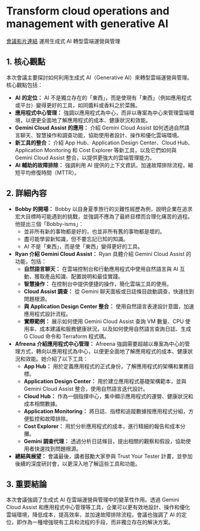 # Transform cloud operations and management with generative AI
[會議影片連結](https://www.youtube.com/watch?v=_uAzRxTlq8U)
運用生成式 AI 轉型雲端運營與管理

## 1. 核心觀點

本次會議主要探討如何利用生成式 AI（Generative AI）來轉型雲端運營與管理。核心觀點包括：

*   **AI 的定位：** AI 不是獨立存在的「東西」，而是使現有「東西」（例如應用程式或平台）變得更好的工具，如同醬料或香料之於菜餚。
*   **應用程式中心管理：** 強調以應用程式為中心，而非以專案為中心來管理雲端環境，以便更全面地了解應用程式的成本、健康狀況和效能。
*   **Gemini Cloud Assist 的應用：** 介紹 Gemini Cloud Assist 如何透過自然語言聊天、智慧操作和調查功能，協助使用者設計、操作和優化雲端環境。
*   **新工具的整合：** 介紹 App Hub、Application Design Center、Cloud Hub、Application Monitoring 和 Cost Explorer 等新工具，以及它們如何與 Gemini Cloud Assist 整合，以提供更強大的雲端管理能力。
*   **AI 輔助的故障排除：** 強調利用 AI 提供的上下文資訊，加速故障排除流程，縮短平均修復時間（MTTR）。

## 2. 詳細內容

*   **Bobby 的開場：** Bobby 以自身夏季旅行的災難性經歷為例，說明企業在追求宏大目標時可能遇到的挑戰，並強調不應為了最終目標而合理化痛苦的過程。他提出三個「Bobby-isms」：
    *   並非所有新的事物都是好的，也並非所有舊的事物都是壞的。
    *   盡可能學習新知識，但不要忘記已知的知識。
    *   AI 不是「東西」，而是使「東西」變得更好的工具。
*   **Ryan 介紹 Gemini Cloud Assist：** Ryan 具體介紹 Gemini Cloud Assist 的功能，包括：
    *   **自然語言聊天：** 在雲端控制台和行動應用程式中使用自然語言與 AI 互動，獲取產品知識、配置說明和最佳實踐。
    *   **智慧操作：** 在控制台中提供便捷的操作，簡化雲端工具的使用。
    *   **Cloud Assist 調查：** 從 Gemini 聊天面板或日誌條目啟動調查，快速找到問題根源。
    *   **與 Application Design Center 整合：** 使用自然語言表達設計意圖，加速應用程式設計流程。
    *   **實際範例：** 展示如何使用 Gemini Cloud Assist 查詢 VM 數量、CPU 使用率、成本建議和服務健康狀況，以及如何使用自然語言查詢日誌、生成 G Cloud 命令和 Terraform 程式碼。
*   **Afreena 介紹應用程式中心管理：** Afreena 強調需要超越以專案為中心的管理方式，轉向以應用程式為中心，以便更全面地了解應用程式的成本、健康狀況和效能。她介紹了以下工具：
    *   **App Hub：** 用於定義應用程式的正式身份，了解應用程式的架構和業務目標。
    *   **Application Design Center：** 用於建立應用程式基礎架構範本，並與 Gemini Cloud Assist 整合，使用自然語言迭代設計。
    *   **Cloud Hub：** 作為一個指揮中心，集中顯示應用程式的運營、健康狀況和成本相關數據。
    *   **Application Monitoring：** 將日誌、指標和追蹤數據按應用程式分組，方便監控和故障排除。
    *   **Cost Explorer：** 用於分析應用程式的成本，進行精細的報告和成本分攤。
    *   **Gemini 調查代理：** 透過分析日誌條目，提出相關的觀察和假設，協助使用者快速找到問題根源。
*   **總結與展望：** 會議最後，講者鼓勵大家參與 Trust Your Tester 計畫，並參加後續的深度研討會，以更深入地了解這些工具和功能。

## 3. 重要結論

本次會議強調了生成式 AI 在雲端運營與管理中的變革性作用。透過 Gemini Cloud Assist 和應用程式中心管理等工具，企業可以更有效地設計、操作和優化雲端環境，降低成本，提高效率，並加速故障排除流程。會議也強調了 AI 的定位，即作為一種增強現有工具和流程的手段，而非獨立存在的解決方案。
